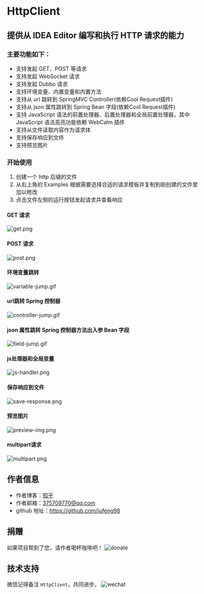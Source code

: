 # HttpClient

## 提供从 IDEA Editor 编写和执行 HTTP 请求的能力

### 主要功能如下：

- 支持发起 GET、POST 等请求
- 支持发起 WebSocket 请求
- 支持发起 Dubbo 请求
- 支持环境变量、内置变量和内置方法
- 支持从 url 跳转到 SpringMVC Controller(依赖Cool Request插件)
- 支持从 json 属性跳转到 Spring Bean 字段(依赖Cool Request插件)
- 支持 JavaScript 语法的前置处理器、后置处理器和全局前置处理器，其中 JavaScript 语法高亮功能依赖 WebCalm 插件
- 支持从文件读取内容作为请求体
- 支持保存响应到文件
- 支持预览图片

### 开始使用

1. 创建一个 http 后缀的文件
2. 从右上角的 Examples 根据需要选择合适的请求模板并复制到刚创建的文件里加以修改
3. 点击文件左侧的运行按钮发起请求并查看响应

#### GET 请求

![get.png](https://github.com/jufeng98/HttpClient/blob/master/images/get.png)

#### POST 请求

![post.png](https://github.com/jufeng98/HttpClient/blob/master/images/post.png)

#### 环境变量跳转

![variable-jump.gif](https://github.com/jufeng98/HttpClient/blob/master/images/variable-jump.gif)

#### url跳转 Spring 控制器

![controller-jump.gif](https://github.com/jufeng98/HttpClient/blob/master/images/controller-jump.gif)

#### json 属性跳转 Spring 控制器方法出入参 Bean 字段

![field-jump.gif](https://github.com/jufeng98/HttpClient/blob/master/images/field-jump.gif)

#### js处理器和全局变量

![js-handler.png](https://github.com/jufeng98/HttpClient/blob/master/images/js-handler.png)

#### 保存响应到文件

![save-response.png](https://github.com/jufeng98/HttpClient/blob/master/images/save-response.png)

#### 预览图片

![preview-img.png](https://github.com/jufeng98/HttpClient/blob/master/images/preview-img.png)

#### multipart请求

![multipart.png](https://github.com/jufeng98/HttpClient/blob/master/images/multipart.png)

## 作者信息

- 作者博客：[知乎](https://www.zhihu.com/people/liang-yu-dong-44)
- 作者邮箱：375709770@qq.com
- github 地址：https://github.com/jufeng98

## 捐赠

如果项目帮到了您，请作者喝杯咖啡吧！
![donate](https://github.com/jufeng98/HttpClient/blob/master/images/donate.png)

## 技术支持

微信记得备注 ```HttpClient```，共同进步。
![wechat](https://github.com/jufeng98/HttpClient/blob/master/images/wechat.png)
